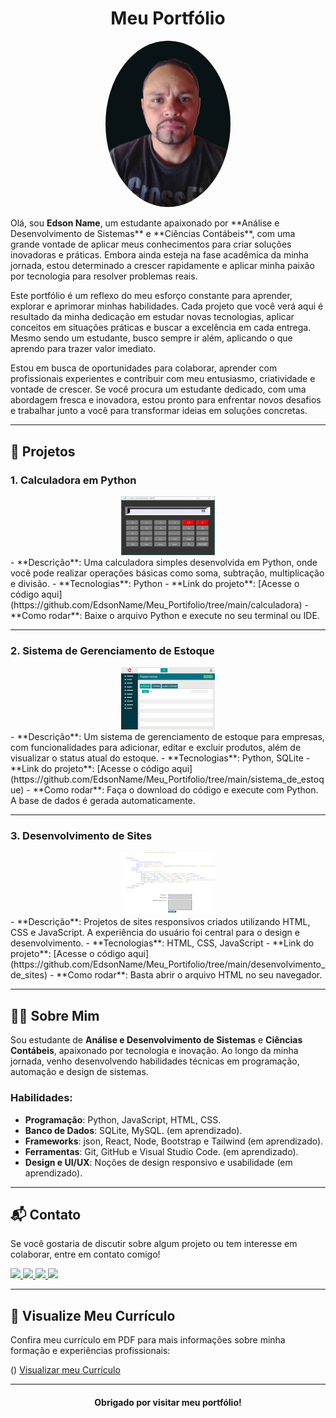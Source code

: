 # <div align="center">Meu Portfólio</div>

<div align="center">
    <img src="assets/HEADER/perfil_01.png" alt="Meu Avatar" width="200" style="border-radius: 50%;" />
</div>

<p>Olá, sou <strong>Edson Name</strong>, um estudante apaixonado por **Análise e Desenvolvimento de Sistemas** e **Ciências Contábeis**, com uma grande vontade de aplicar meus conhecimentos para criar soluções inovadoras e práticas. Embora ainda esteja na fase acadêmica da minha jornada, estou determinado a crescer rapidamente e aplicar minha paixão por tecnologia para resolver problemas reais.</p>

<p>Este portfólio é um reflexo do meu esforço constante para aprender, explorar e aprimorar minhas habilidades. Cada projeto que você verá aqui é resultado da minha dedicação em estudar novas tecnologias, aplicar conceitos em situações práticas e buscar a excelência em cada entrega. Mesmo sendo um estudante, busco sempre ir além, aplicando o que aprendo para trazer valor imediato.</p>

<p>Estou em busca de oportunidades para colaborar, aprender com profissionais experientes e contribuir com meu entusiasmo, criatividade e vontade de crescer. Se você procura um estudante dedicado, com uma abordagem fresca e inovadora, estou pronto para enfrentar novos desafios e trabalhar junto a você para transformar ideias em soluções concretas.</p>




---

## 🚀 Projetos

### 1. **Calculadora em Python**
   <div align="center">
      <img src="assets/sc-3.jpg" alt="Calculadora" width="150" />
   </div>
   - **Descrição**: Uma calculadora simples desenvolvida em Python, onde você pode realizar operações básicas como soma, subtração, multiplicação e divisão.
   - **Tecnologias**: Python
   - **Link do projeto**: [Acesse o código aqui](https://github.com/EdsonName/Meu_Portifolio/tree/main/calculadora)
   - **Como rodar**: Baixe o arquivo Python e execute no seu terminal ou IDE.

---

### 2. **Sistema de Gerenciamento de Estoque**
   <div align="center">
      <img src="assets/sc-1.jpg" alt="Estoque" width="150" />
   </div>
   - **Descrição**: Um sistema de gerenciamento de estoque para empresas, com funcionalidades para adicionar, editar e excluir produtos, além de visualizar o status atual do estoque.
   - **Tecnologias**: Python, SQLite
   - **Link do projeto**: [Acesse o código aqui](https://github.com/EdsonName/Meu_Portifolio/tree/main/sistema_de_estoque)
   - **Como rodar**: Faça o download do código e execute com Python. A base de dados é gerada automaticamente.

---

### 3. **Desenvolvimento de Sites**
   <div align="center">
      <img src="assets/sc-2.jpg" alt="Desenvolvimento Web" width="150" />
   </div>
   - **Descrição**: Projetos de sites responsivos criados utilizando HTML, CSS e JavaScript. A experiência do usuário foi central para o design e desenvolvimento.
   - **Tecnologias**: HTML, CSS, JavaScript
   - **Link do projeto**: [Acesse o código aqui](https://github.com/EdsonName/Meu_Portifolio/tree/main/desenvolvimento_de_sites)
   - **Como rodar**: Basta abrir o arquivo HTML no seu navegador.

---

## 🧑‍💻 Sobre Mim

Sou estudante de **Análise e Desenvolvimento de Sistemas** e **Ciências Contábeis**, apaixonado por tecnologia e inovação. Ao longo da minha jornada, venho desenvolvendo habilidades técnicas em programação, automação e design de sistemas.

### Habilidades:
- **Programação**: Python, JavaScript, HTML, CSS.
- **Banco de Dados**: SQLite, MySQL. (em aprendizado).
- **Frameworks**: json, React, Node, Bootstrap e Tailwind (em aprendizado).
- **Ferramentas**: Git, GitHub e Visual Studio Code. (em aprendizado).
- **Design e UI/UX**: Noções de design responsivo e usabilidade (em aprendizado).

---

## 📬 Contato

Se você gostaria de discutir sobre algum projeto ou tem interesse em colaborar, entre em contato comigo!

 <a href="https://www.linkedin.com/in/edson-costa-da-silva-l-3a6a14273/" target="_blank">
    <img src="https://img.shields.io/badge/LinkedIn-0A66C2?style=for-the-badge&logo=linkedin&logoColor=white" />
  </a>
  <a href="mailto:edson_hellsing2011@hotmail.com">
    <img src="https://img.shields.io/badge/Email-D14836?style=for-the-badge&logo=gmail&logoColor=white" />
  </a>
  <a href="https://wa.me/5561981044986" target="_blank">
    <img src="https://img.shields.io/badge/WhatsApp-25D366?style=for-the-badge&logo=whatsapp&logoColor=white" />
  </a
    <a href="https://www.instagram.com/gui88silva/" target="_blank">
    <img src="https://img.shields.io/badge/Instagram-E4405F?style=for-the-badge&logo=instagram&logoColor=white" />
  </a>

---

## 📄 Visualize Meu Currículo

Confira meu currículo em PDF para mais informações sobre minha formação e experiências profissionais:

<a> ()
<a href="Currículo - Edson.pdf" target="_blank">Visualizar meu Currículo</a>

---

<div align="center">
    <h4>Obrigado por visitar meu portfólio!</h4>
</div>
